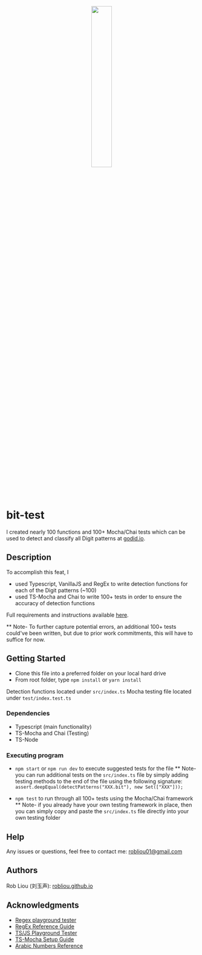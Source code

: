 <p align="center" width="100%">
    <img width="33%" src="[https://i.stack.imgur.com/RJj4x.png](https://user-images.githubusercontent.com/81087205/230697170-927433cf-bf5d-4f51-ab1e-fa95395baf4d.png)">
</p>

# bit-test

I created nearly 100 functions and 100+ Mocha/Chai tests which can be used to detect and classify all Digit patterns at [godid.io](godid.io).

## Description

To accomplish this feat, I
* used Typescript, VanillaJS and RegEx to write detection functions for each of the Digit patterns  (~100)
* used TS-Mocha and Chai to write 100+ tests in order to ensure the accuracy of detection functions

Full requirements and instructions available [here](https://gist.github.com/renzholy/f857b464518e0cf97549a3aee141bd74).

** Note- To further capture potential errors, an additional 100+ tests could've been written, but due to prior work commitments, 
this will have to suffice for now.

## Getting Started

* Clone this file into a preferred folder on your local hard drive
* From root folder, type ``npm install`` or ``yarn install``

Detection functions located under ``src/index.ts``
Mocha testing file located under ``test/index.test.ts``

### Dependencies

* Typescript (main functionality)
* TS-Mocha and Chai (Testing)
* TS-Node

### Executing program

* ``npm start`` or ``npm run dev`` to execute suggested tests for the file
** Note- you can run additional tests on the ``src/index.ts`` file by simply adding testing methods to the end of the file using the following signature:
  ``assert.deepEqual(detectPatterns("XXX.bit"), new Set(["XXX"]));``
  
* ``npm test`` to run through all 100+ tests using the Mocha/Chai framework
** Note- if you already have your own testing framework in place, then you can simply copy and paste the ``src/index.ts`` file directly into your own testing folder


## Help

Any issues or questions, feel free to contact me: robliou01@gmail.com

## Authors

Rob Liou (刘玉声): [robliou.github.io](robliou.github.io)

## Acknowledgments

* [Regex playground tester](https://regex101.com/)
* [RegEx Reference Guide](https://www.freecodecamp.org/news/regular-expressions-for-beginners/)
* [TS/JS Playground Tester](https://leetcode.com/playground/new/empty)
* [TS-Mocha Setup Guide](https://www.npmjs.com/package/ts-mocha)
* [Arabic Numbers Reference](https://stackoverflow.com/questions/29729391/regular-expression-arabic-characters-and-numbers-only)
